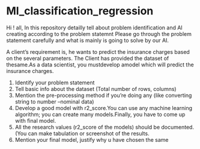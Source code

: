 # Ml_classification_regression
Hi ! all, In this repository detailly tell about problem identification and AI creating according to the problem statemnt
Please go through the problem statement carefully and what is mainly is going to solve by our AI.


A client’s requirement is, he wants to predict the insurance charges based on the several parameters. The Client has provided the dataset of thesame.As a data scientist, you mustdevelop amodel which will predict the insurance charges.                
   1) Identify your problem statement
   2) Tell basic info about the dataset (Total number of rows, columns)
   3) Mention the pre-processing method if you’re doing any (like converting string to number –nominal data)
   4) Develop a good model with r2_score.You can use any machine learning algorithm; you can create many models.Finally, you have to come up with final model.
   5) All the research values (r2_score of the models) should be documented. (You can make tabulation or screenshot of the results.
   6) Mention your final model, justify why u have chosen the same
